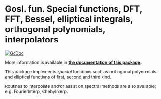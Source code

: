 # Gosl. fun. Special functions, DFT, FFT, Bessel, elliptical integrals, orthogonal polynomials, interpolators

[![GoDoc](https://godoc.org/github.com/cpmech/gosl/fun?status.svg)](https://godoc.org/github.com/cpmech/gosl/fun) 

More information is available in **[the documentation of this package](https://godoc.org/github.com/cpmech/gosl/fun).**

This package implements _special_ functions such as orthogonal polynomials and elliptical functions
of first, second and third kind.

Routines to interpolate and/or assist on spectral methods are also available; e.g. FourierInterp,
ChebyInterp.
